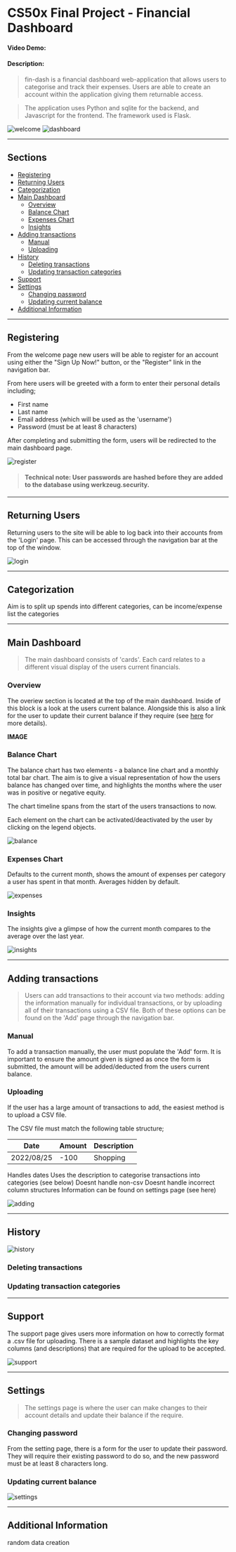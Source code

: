 # CS50x Final Project - Financial Dashboard
#### Video Demo:  <URL HERE>
#### Description:

> fin-dash is a financial dashboard web-application that allows users to categorise and track their expenses. Users are able to create an account within the application giving them returnable access.

>The application uses Python and sqlite for the backend, and Javascript for the frontend. The framework used is Flask.

![welcome](static/images/Screenshots/Welcome.png)
![dashboard](static/images/Screenshots/Dashboard.png)

---
## Sections
- [Registering](#registering)
- [Returning Users](#returning-users)
- [Categorization](#categorization)
- [Main Dashboard](#main-dashboard)
    - [Overview](#overview)
    - [Balance Chart](#balance-chart)
    - [Expenses Chart](#expenses-chart)
    - [Insights](#insights)
- [Adding transactions](#adding-transactions)
    - [Manual](#manual)
    - [Uploading](#uploading)
- [History](#history)
    - [Deleting transactions](#deleting-transactions)
    - [Updating transaction categories](#updating-transaction-categories)
- [Support](#support)
- [Settings](#settings)
    - [Changing password](#changing-password)
    - [Updating current balance](#updating-current-balance)
- [Additional Information](#additional-information)

---
## Registering

From the welcome page new users will be able to register for an account using either the "Sign Up Now!" button, or the "Register" link in the navigation bar.

From here users will be greeted with a form to enter their personal details including;

- First name
- Last name
- Email address (which will be used as the 'username')
- Password (must be at least 8 characters)

After completing and submitting the form, users will be redirected to the main dashboard page.

![register](static/images/Screenshots/Register.png)

>#### Technical note: User passwords are hashed before they are added to the database using werkzeug.security.

---
## Returning Users

Returning users to the site will be able to log back into their accounts from the 'Login' page. This can be accessed through the navigation bar at the top of the window.

![login](static/images/Screenshots/Login.png)

---
## Categorization

Aim is to split up spends into different categories, can be income/expense
list the categories

---
## Main Dashboard

>The main dashboard consists of 'cards'. Each card relates to a different visual display of the users current financials.

### Overview

The overiew section is located at the top of the main dashboard. Inside of this block is a look at the users current balance.
Alongside this is also a link for the user to update their current balance if they require (see [here](#updating-current-balance) for more details).

**IMAGE**

### Balance Chart

The balance chart has two elements - a balance line chart and a monthly total bar chart.  The aim is to give a visual representation of how the users balance has changed over time, and highlights the months where the user was in positive or negative equity.

The chart timeline spans from the start of the users transactions to now. 

Each element on the chart can be activated/deactivated by the user by clicking on the legend objects.

![balance](static/images/Screenshots/Balance.png)

### Expenses Chart

Defaults to the current month, shows the amount of expenses per category a user has spent in that month. Averages hidden by default.

![expenses](static/images/Screenshots/Expenses.png)

### Insights

The insights give a glimpse of how the current month compares to the average over the last year.

![insights](static/images/Screenshots/Insights.png)

---
## Adding transactions

>Users can add transactions to their account via two methods: adding the information manually for individual transactions, or by uploading all of their transactions using a CSV file. Both of these options can be found on the 'Add' page through the navigation bar.

### Manual

To add a transaction manually, the user must populate the 'Add' form. It is important to ensure the amount given is signed as once the form is submitted, the amount will be added/deducted from the users current balance.

### Uploading

If the user has a large amount of transactions to add, the easiest method is to upload a CSV file.

The CSV file must match the following table structure;

| Date       | Amount | Description  |
| ---------- | ------ | ------------ |
| 2022/08/25 | -100   | Shopping     |

Handles dates
Uses the description to categorise transactions into categories (see below)
Doesnt handle non-csv
Doesnt handle incorrect column structures
Information can be found on settings page (see here)

![adding](static/images/Screenshots/Adding.png)

---
## History

![history](static/images/Screenshots/History.png)

### Deleting transactions

### Updating transaction categories
---
## Support

The support page gives users more information on how to correctly format a .csv file for uploading. There is a sample dataset and highlights the key columns (and descriptions) that are required for the upload to be accepted.

![support](static/images/Screenshots/Support.png)

---
## Settings

>The settings page is where the user can make changes to their account details and update their balance if the require.

### Changing password

From the setting page, there is a form for the user to update their password. They will require their existing password to do so, and the new password must be at least 8 characters long.

### Updating current balance

![settings](static/images/Screenshots/Settings.png)

---
## Additional Information

random data creation